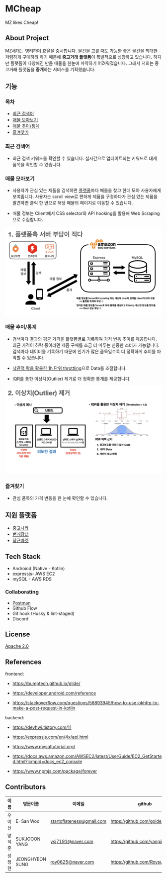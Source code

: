 # MCheap

MZ likes Cheap!

## About Project

MZ세대는 영리하며 효율을 중시합니다. 물건을 고를 때도 가능한 좋은 물건을 최대한 저렴하게 구매하려 하기 때문에 **중고거래 플랫폼**이 폭발적으로 성장하고 있습니다. 하지만 플랫폼이 다양해진 만큼 매물을 한눈에 파악하기 어려워졌습니다. 그래서 저희는 중고거래 플랫폼을 **중개**하는 서비스를 기획했습니다.

## 기능

### 목차

- [최근 검색어](https://github.com/plz-input-name/MCheap#%EC%B5%9C%EA%B7%BC-%EA%B2%80%EC%83%89%EC%96%B4)
- [매물 모아보기](https://github.com/plz-input-name/MCheap#%EB%A7%A4%EB%AC%BC-%EB%AA%A8%EC%95%84%EB%B3%B4%EA%B8%B0)
- [매물 추이/통계](https://github.com/plz-input-name/MCheap#%EB%A7%A4%EB%AC%BC-%EC%B6%94%EC%9D%B4%ED%86%B5%EA%B3%84)
- [즐겨찾기](https://github.com/plz-input-name/MCheap#%EC%A6%90%EA%B2%A8%EC%B0%BE%EA%B8%B0)

### 최근 검색어

- 최근 검색 키워드를 확인할 수 있습니다. 실시간으로 업데이트되는 키워드로 대세 품목을 확인할 수 있습니다.

### 매물 모아보기

- 사용자가 관심 있는 제품을 검색하면 [플랫폼](https://github.com/plz-input-name/MCheap#%EC%A7%80%EC%9B%90-%ED%94%8C%EB%9E%AB%ED%8F%BC)마다 매물을 찾고 한데 모아 사용자에게 보여줍니다. 사용자는 scroll view로 편하게 제품을 구경하다가 관심 있는 제품을 발견하면 클릭 한 번으로 해당 매물의 페이지로 이동할 수 있습니다.

- 매물 정보는 Client에서 CSS selector와 API hooking을 활용해 Web Scraping으로 수집합니다.

![img](https://github.com/plz-input-name/MCheap/blob/main/images/001.jpeg?raw=true)

### 매물 추이/통계

- 검색마다 결과의 평균 가격을 플랫폼별로 기록하여 가격 변동 추이를 제공합니다. 최근 가격이 하락 중이라면 제품 구매를 조금 더 미루는 신중한 소비가 가능합니다. 검색마다 데이터를 기록하기 때문에 인기가 많은 품목일수록 더 정확하게 추이를 파악할 수 있습니다.

- [낙관적 락을 활용한 1h 단위 throttling](https://github.com/plz-input-name/MCheap/blob/fb9c584ef05b9b37aef764a4e693baeac69d1f44/backend/service/statistics.js#L29C7-L38C8)으로 Data를 조절합니다.

- IQR를 통한 이상치(Outlier) 제거로 더 정확한 통계를 제공합니다.

![img](https://github.com/plz-input-name/MCheap/blob/main/images/002.jpeg?raw=true)

### 즐겨찾기

- 관심 품목의 가격 변동을 한 눈에 확인할 수 있습니다.

## 지원 플랫폼

- [중고나라](https://web.joongna.com/)
- [번개장터](https://m.bunjang.co.kr/)
- [당근마켓](https://www.daangn.com/)

## Tech Stack

- Androiod (Native - Kotlin)
- expressjs- AWS EC2
- mySQL - AWS RDS

### Collaborating

- [Postman](https://www.postman.com/gold-resonance-779096/workspace/mcheap)
- Github Flow
- Git hook (Husky & lint-staged)
- Discord

## License

[Apache 2.0](https://github.com/plz-input-name/MCheap/blob/main/LICENSE)

## References

frontend:

- https://bumptech.github.io/glide/

- https://developer.android.com/reference

- https://stackoverflow.com/questions/56893945/how-to-use-okhttp-to-make-a-post-request-in-kotlin

backend:

- https://devhwi.tistory.com/11

- https://expressjs.com/en/4x/api.html

- https://www.mysqltutorial.org/

- https://docs.aws.amazon.com/AWSEC2/latest/UserGuide/EC2_GetStarted.html?icmpid=docs_ec2_console

- https://www.npmjs.com/package/forever

## Contributors

| 이름   | 영문이름        | 이메일                    | github                         | 역할     |
| ------ | --------------- | ------------------------- | ------------------------------ | -------- |
| 우이산 | E-San Woo       | startoflateness@gmail.com | https://github.com/goldentrash | backend  |
| 양석준 | SUKJOOON YANG   | ysj7191@naver.com         | https://github.com/yangjjune   | frontend |
| 성정현 | JEONGHYEON SUNG | roy0625@naver.com         | https://github.com/Roysung0625 | backend  |
